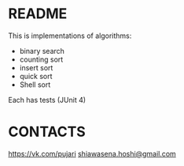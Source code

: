 # README #

This is implementations of algorithms:

* binary search
* counting sort
* insert sort
* quick sort
* Shell sort

Each has tests (JUnit 4)

# CONTACTS #

https://vk.com/pujari
shiawasena.hoshi@gmail.com